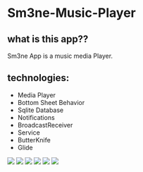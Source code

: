 # Sm3ne-Music-Player

## what is this app??
  Sm3ne App is a music media Player.
  
## technologies:
- Media Player
- Bottom Sheet Behavior
- Sqlite Database
- Notifications
- BroadcastReceiver
- Service
- ButterKnife
- Glide


![](https://user-images.githubusercontent.com/62244215/128633897-8e0146db-8d74-4f36-a632-24774fdfc46d.jpg)
![](https://user-images.githubusercontent.com/62244215/128633901-2c78e74b-bd50-480c-9d45-7527123e08da.jpg)
![](https://user-images.githubusercontent.com/62244215/128633903-45ca02ea-1eda-487d-9977-dbc76a66c186.jpg)
![](https://user-images.githubusercontent.com/62244215/128633908-29909351-e622-41ae-b2fb-0e9abdf6e1ba.jpg)
![](https://user-images.githubusercontent.com/62244215/128633910-22d316c0-aeeb-4c4b-8168-5f28bb2cfd47.jpg)
![](https://user-images.githubusercontent.com/62244215/128633911-74560408-97ce-4dd6-b2d8-cec0b0bd726c.jpg)
